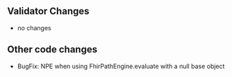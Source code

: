 ## Validator Changes

* no changes

## Other code changes

* BugFix: NPE when using FhirPathEngine.evaluate with a null base object 
